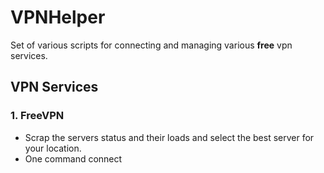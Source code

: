 # VPNHelper
Set of various scripts for connecting and managing various **free** vpn services.


## VPN Services
### 1. FreeVPN
- Scrap the servers status and their loads and select the best server for your location.
- One command connect

